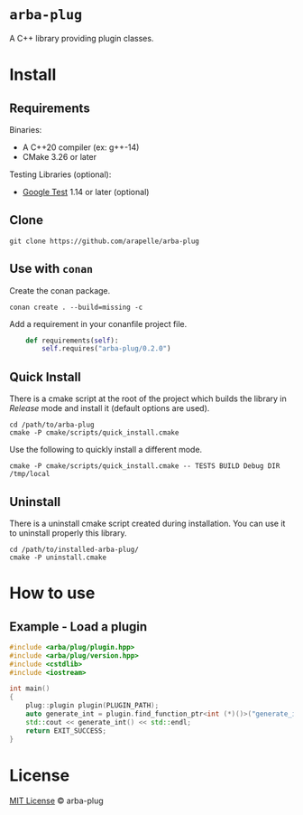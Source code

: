 # `arba-plug`

A C++ library providing plugin classes.

# Install #
## Requirements ##

Binaries:

- A C++20 compiler (ex: g++-14)
- CMake 3.26 or later

Testing Libraries (optional):

- [Google Test](https://github.com/google/googletest) 1.14 or later (optional)

## Clone

```
git clone https://github.com/arapelle/arba-plug
```

## Use with `conan`

Create the conan package.
```
conan create . --build=missing -c
```
Add a requirement in your conanfile project file.
```python
    def requirements(self):
        self.requires("arba-plug/0.2.0")
```

## Quick Install ##
There is a cmake script at the root of the project which builds the library in *Release* mode and install it (default options are used).
```
cd /path/to/arba-plug
cmake -P cmake/scripts/quick_install.cmake
```
Use the following to quickly install a different mode.
```
cmake -P cmake/scripts/quick_install.cmake -- TESTS BUILD Debug DIR /tmp/local
```

## Uninstall ##
There is a uninstall cmake script created during installation. You can use it to uninstall properly this library.
```
cd /path/to/installed-arba-plug/
cmake -P uninstall.cmake
```

# How to use
## Example - Load a plugin
```c++
#include <arba/plug/plugin.hpp>
#include <arba/plug/version.hpp>
#include <cstdlib>
#include <iostream>

int main()
{
    plug::plugin plugin(PLUGIN_PATH);
    auto generate_int = plugin.find_function_ptr<int (*)()>("generate_int");
    std::cout << generate_int() << std::endl;
    return EXIT_SUCCESS;
}
```

# License

[MIT License](./LICENSE.md) © arba-plug
